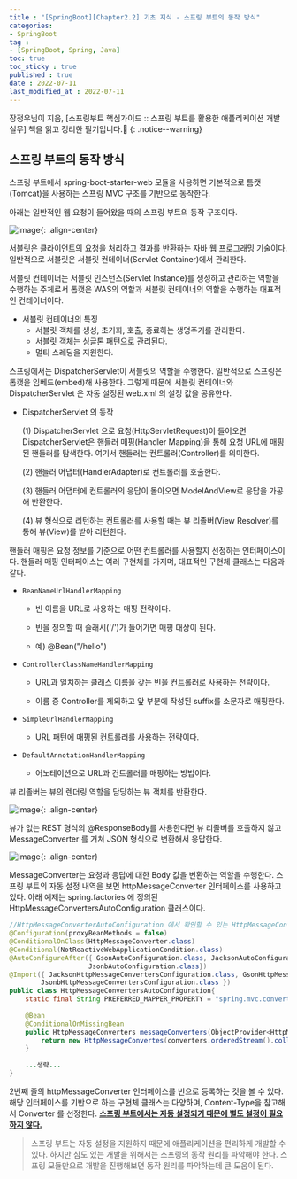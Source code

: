```yaml
---
title : "[SpringBoot][Chapter2.2] 기초 지식 - 스프링 부트의 동작 방식"
categories:
- SpringBoot
tag :
- [SpringBoot, Spring, Java]
toc: true
toc_sticky : true
published : true
date : 2022-07-11
last_modified_at : 2022-07-11
---
```






장정우님이 지음, [스프링부트 핵심가이드 :: 스프링 부트를 활용한 애플리케이션 개발 실무] 책을 읽고 정리한 필기입니다.📢
{: .notice--warning}



## 스프링 부트의 동작 방식

스프링 부트에서 spring-boot-starter-web 모듈을 사용하면 기본적으로 톰캣(Tomcat)을 사용하는 스프링 MVC 구조를 기반으로 동작한다.

아래는 일반적인 웹 요청이 들어왔을 때의 스프링 부트의 동작 구조이다.

![image](https://user-images.githubusercontent.com/13410737/178304203-73309bc8-8e24-4c90-81e6-dd645acd09ee.png){: .align-center}

서블릿은 클라이언트의 요청을 처리하고 결과를 반환하는 자바 웹 프로그래밍 기술이다. 일반적으로 서블릿은 서블릿 컨테이너(Servlet Container)에서 관리한다.

서블릿 컨테이너는 서블릿 인스턴스(Servlet Instance)를 생성하고 관리하는 역할을 수행하는 주체로서 톰캣은 WAS의 역할과 서블릿 컨테이너의 역할을 수행하는 대표적인 컨테이너이다.

- 서블릿 컨테이너의 특징
  - 서블릿 객체를 생성, 초기화, 호출, 종료하는 생명주기를 관리한다.
  - 서블릿 객체는 싱글톤 패턴으로 관리된다.
  - 멀티 스레딩을 지원한다.

스프링에서는 DispatcherServlet이 서블릿의 역할을 수행한다. 일반적으로 스프링은 톰캣을 임베드(embed)해 사용한다. 그렇게 때문에 서블릿 컨테이너와 DispatcherServlet 은 자동 설정된 web.xml 의 설정 값을 공유한다.

- DispatcherServlet 의 동작

  (1) DispatcherServlet 으로 요청(HttpServletRequest)이 들어오면 DispatcherServlet은 핸들러 매핑(Handler Mapping)을 통해 요청 URL에 매핑된 핸들러를 탐색한다. 여기서 핸들러는 컨트롤러(Controller)를 의미한다.

  (2) 핸들러 어댑터(HandlerAdapter)로 컨트롤러를 호출한다.

  (3) 핸들러 어댑터에 컨트롤러의 응답이 돌아오면 ModelAndView로 응답을 가공해 반환한다.

  (4) 뷰 형식으로 리턴하는 컨트롤러를 사용할 때는 뷰 리졸버(View Resolver)를 통해 뷰(View)를 받아 리턴한다.

핸들러 매핑은 요청 정보를 기준으로 어떤 컨트롤러를 사용할지 선정하는 인터페이스이다. 핸들러 매핑 인터페이스는 여러 구현체를 가지며, 대표적인 구현체 클래스는 다음과 같다.

- `BeanNameUrlHandlerMapping`

  - 빈 이름을 URL로 사용하는 매핑 전략이다.

  - 빈을 정의할 때 슬래시('/')가 들어가면 매핑 대상이 된다.

  - 예) @Bean("/hello")


- `ControllerClassNameHandlerMapping`

  - URL과 일치하는 클래스 이름을 갖는 빈을 컨트롤러로 사용하는 전략이다.

  - 이름 중 Controller를 제외하고 앞 부분에 작성된 suffix를 소문자로 매핑한다.


- `SimpleUrlHandlerMapping`
  - URL 패턴에 매핑된 컨트롤러를 사용하는 전략이다.


- `DefaultAnnotationHandlerMapping`
  - 어노테이션으로 URL과 컨트롤러를 매핑하는 방법이다.




뷰 리졸버는 뷰의 렌더링 역할을 담당하는 뷰 객체를 반환한다.

![image](https://user-images.githubusercontent.com/13410737/178307234-2b870321-4503-4f93-a197-7d1ebaa80fee.png){: .align-center}

뷰가 없는 REST 형식의 @ResponseBody를 사용한다면 뷰 리졸버를 호출하지 않고 MessageConverter 를 거쳐 JSON 형식으로 변환해서 응답한다.

![image](https://user-images.githubusercontent.com/13410737/178307708-c258722d-4700-42b6-a23a-a287dc315373.png){: .align-center}

MessageConverter는 요청과 응답에 대한 Body 값을 변환하는 역할을 수행한다. 스프링 부트의 자동 설정 내역을 보면 httpMessageConverter 인터페이스를 사용하고 있다. 아래 예제는 spring.factories 에 정의된 HttpMessageConvertersAutoConfiguration 클래스이다.

```java
//HttpMessageConverterAutoConfiguration 에서 확인할 수 있는 HttpMessageConvert
@Configuration(proxyBeanMethods = false)
@ConditionalOnClass(HttpMessageConverter.class)
@Conditional(NotReactiveWebApplicationCondition.class)
@AutoConfigureAfter({ GsonAutoConfiguration.class, JacksonAutoConfiguration.class,
                    JsonbAutoConfiguration.class})
@Import({ JacksonHttpMessageConvertersConfiguration.class, GsonHttpMessageConvertersConfiguration.class,
        JsonbHttpMessageConvertersConfiguration.class })
public class HttpMessageConvertersAutoConfiguration{
    static final String PREFERRED_MAPPER_PROPERTY = "spring.mvc.converts.preferred-json-mapper";
    
    @Bean
    @ConditionalOnMissingBean
    public HttpMessageConverters messageConverters(ObjectProvider<HttpMessageConverter<?>> converters){
        return new HttpMessageConvertes(converters.orderedStream().collect(Collectors.toList()));
    }
    
    ...생략...
}
```

2번째 줄의 httpMessageConverter 인터페이스를 빈으로 등록하는 것을 볼 수 있다. 해당 인터페이스를 기반으로 하는 구현체 클래스는 다양하며, Content-Type을 참고해서 Converter 를 선정한다. **<u>스프링 부트에서는 자동 설정되기 때문에 별도 설정이 필요하지 않다.</u>**

> 스프링 부트는 자동 설정을 지원하지 때문에 애플리케이션을 편리하게 개발할 수 있다. 하지만 심도 있는 개발을 위해서는 스프링의 동작 원리를 파악해야 한다. 스프링 모듈만으로 개발을 진행해보면 동작 원리를 파악하는데 큰 도움이 된다.
